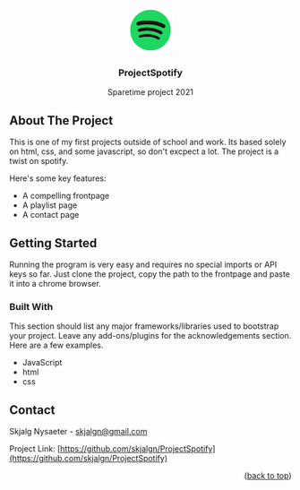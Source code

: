 

<a name="readme-top"></a>

<!-- PROJECT LOGO -->
<br />
<div align="center">
  <a>
    <img src="images/logo.png" alt="Logo" width="80" height="80">
  </a>

  <h3 align="center">ProjectSpotify</h3>

  <p align="center">
    Sparetime project 2021
  </p>
</div>


<!-- ABOUT THE PROJECT -->
## About The Project

This is one of my first projects outside of school and work. Its based solely on html, css, and some javascript, so don't excpect a lot. The project is a twist on spotify.

Here's some key features:
* A compelling frontpage
* A playlist page
* A contact page

<!-- GETTING STARTED -->
## Getting Started

Running the program is very easy and requires no special imports or API keys so far. Just clone the project, copy the path to the frontpage and paste it into a chrome browser.

### Built With

This section should list any major frameworks/libraries used to bootstrap your project. Leave any add-ons/plugins for the acknowledgements section. Here are a few examples.

* JavaScript
* html
* css



<!-- CONTACT -->
## Contact

Skjalg Nysaeter - skjalgn@gmail.com

Project Link: [https://github.com/skjalgn/ProjectSpotify](https://github.com/skjalgn/ProjectSpotify)

<p align="right">(<a href="#readme-top">back to top</a>)</p>

